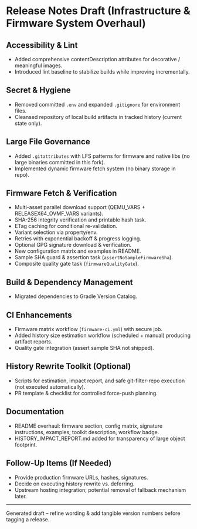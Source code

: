 # Release Notes Draft (Infrastructure & Firmware System Overhaul)

## Accessibility & Lint

- Added comprehensive contentDescription attributes for decorative / meaningful images.
- Introduced lint baseline to stabilize builds while improving incrementally.

## Secret & Hygiene

- Removed committed `.env` and expanded `.gitignore` for environment files.
- Cleansed repository of local build artifacts in tracked history (current state only).

## Large File Governance

- Added `.gitattributes` with LFS patterns for firmware and native libs (no large binaries committed in this fork).
- Implemented dynamic firmware fetch system (no binary storage in repo).

## Firmware Fetch & Verification

- Multi-asset parallel download support (QEMU_VARS + RELEASEX64_OVMF_VARS variants).
- SHA-256 integrity verification and printable hash task.
- ETag caching for conditional re-validation.
- Variant selection via property/env.
- Retries with exponential backoff & progress logging.
- Optional GPG signature download & verification.
- New configuration matrix and examples in README.
- Sample SHA guard & assertion task (`assertNoSampleFirmwareSha`).
- Composite quality gate task (`firmwareQualityGate`).

## Build & Dependency Management

- Migrated dependencies to Gradle Version Catalog.

## CI Enhancements

- Firmware matrix workflow (`firmware-ci.yml`) with secure job.
- Added history size estimation workflow (scheduled + manual) producing artifact reports.
- Quality gate integration (assert sample SHA not shipped).

## History Rewrite Toolkit (Optional)

- Scripts for estimation, impact report, and safe git-filter-repo execution (not executed automatically).
- PR template & checklist for controlled force-push planning.

## Documentation

- README overhaul: firmware section, config matrix, signature instructions, examples, toolkit description, workflow badge.
- HISTORY_IMPACT_REPORT.md added for transparency of large object footprint.

## Follow-Up Items (If Needed)

- Provide production firmware URLs, hashes, signatures.
- Decide on executing history rewrite vs. deferring.
- Upstream hosting integration; potential removal of fallback mechanism later.

---
Generated draft – refine wording & add tangible version numbers before tagging a release.
